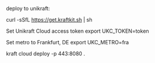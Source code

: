 deploy to unikraft:

curl -sSfL https://get.kraftkit.sh | sh

Set Unikraft Cloud access token
export UKC_TOKEN=token

Set metro to Frankfurt, DE
export UKC_METRO=fra

kraft cloud deploy -p 443:8080 .


